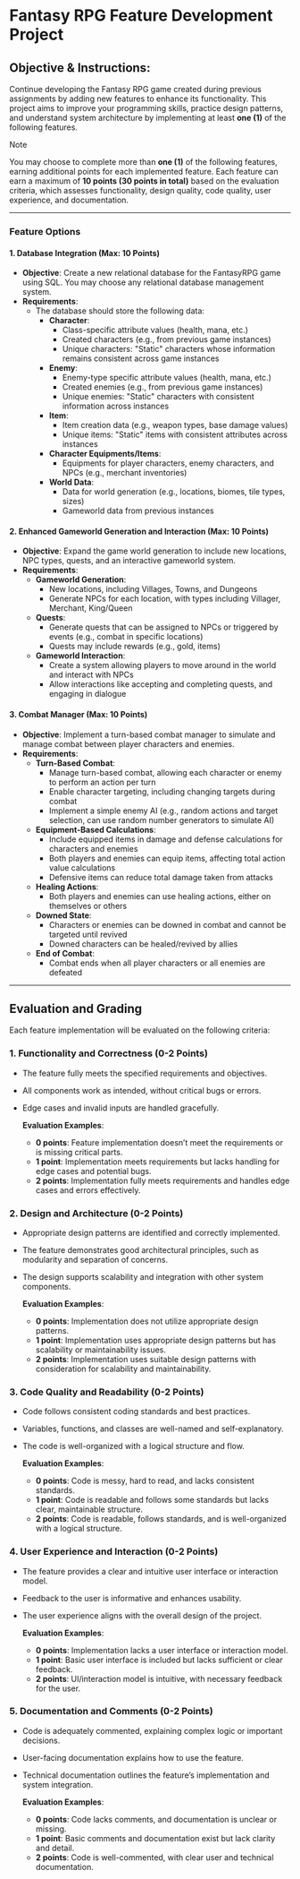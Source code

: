 # Fantasy RPG Feature Development Project

## Objective & Instructions:

Continue developing the Fantasy RPG game created during previous assignments by adding new features to enhance its functionality. This project aims to improve your programming skills, practice design patterns, and understand system architecture by implementing at least **one (1)** of the following features.

> [!NOTE]
> You may choose to complete more than **one (1)** of the following features, earning additional points for each implemented feature.
> Each feature can earn a maximum of **10 points (30 points in total)** based on the evaluation criteria, which assesses functionality, design quality, code quality, user experience, and documentation.

---

### Feature Options

#### 1. Database Integration (Max: 10 Points)

- **Objective**: Create a new relational database for the FantasyRPG game using SQL. You may choose any relational database management system.
- **Requirements**:
    - The database should store the following data:
        - **Character**:
            - Class-specific attribute values (health, mana, etc.)
            - Created characters (e.g., from previous game instances)
            - Unique characters: "Static" characters whose information remains consistent across game instances
        - **Enemy**:
            - Enemy-type specific attribute values (health, mana, etc.)
            - Created enemies (e.g., from previous game instances)
            - Unique enemies: "Static" characters with consistent information across instances
        - **Item**:
            - Item creation data (e.g., weapon types, base damage values)
            - Unique items: "Static" items with consistent attributes across instances
        - **Character Equipments/Items**:
            - Equipments for player characters, enemy characters, and NPCs (e.g., merchant inventories)
        - **World Data**:
            - Data for world generation (e.g., locations, biomes, tile types, sizes)
            - Gameworld data from previous instances

#### 2. Enhanced Gameworld Generation and Interaction (Max: 10 Points)

- **Objective**: Expand the game world generation to include new locations, NPC types, quests, and an interactive gameworld system.
- **Requirements**:
    - **Gameworld Generation**:
        - New locations, including Villages, Towns, and Dungeons
        - Generate NPCs for each location, with types including Villager, Merchant, King/Queen
    - **Quests**:
        - Generate quests that can be assigned to NPCs or triggered by events (e.g., combat in specific locations)
        - Quests may include rewards (e.g., gold, items)
    - **Gameworld Interaction**:
        - Create a system allowing players to move around in the world and interact with NPCs
        - Allow interactions like accepting and completing quests, and engaging in dialogue

#### 3. Combat Manager (Max: 10 Points)

- **Objective**: Implement a turn-based combat manager to simulate and manage combat between player characters and enemies.
- **Requirements**:
    - **Turn-Based Combat**:
        - Manage turn-based combat, allowing each character or enemy to perform an action per turn
        - Enable character targeting, including changing targets during combat
        - Implement a simple enemy AI (e.g., random actions and target selection, can use random number generators to simulate AI)
    - **Equipment-Based Calculations**:
        - Include equipped items in damage and defense calculations for characters and enemies
        - Both players and enemies can equip items, affecting total action value calculations
        - Defensive items can reduce total damage taken from attacks
    - **Healing Actions**:
        - Both players and enemies can use healing actions, either on themselves or others
    - **Downed State**:
        - Characters or enemies can be downed in combat and cannot be targeted until revived
        - Downed characters can be healed/revived by allies
    - **End of Combat**:
        - Combat ends when all player characters or all enemies are defeated

---

## Evaluation and Grading

Each feature implementation will be evaluated on the following criteria:

### 1. Functionality and Correctness (0-2 Points)

- The feature fully meets the specified requirements and objectives.
- All components work as intended, without critical bugs or errors.
- Edge cases and invalid inputs are handled gracefully.

  **Evaluation Examples**:
  - **0 points**: Feature implementation doesn’t meet the requirements or is missing critical parts.
  - **1 point**: Implementation meets requirements but lacks handling for edge cases and potential bugs.
  - **2 points**: Implementation fully meets requirements and handles edge cases and errors effectively.

### 2. Design and Architecture (0-2 Points)

- Appropriate design patterns are identified and correctly implemented.
- The feature demonstrates good architectural principles, such as modularity and separation of concerns.
- The design supports scalability and integration with other system components.

  **Evaluation Examples**:
  - **0 points**: Implementation does not utilize appropriate design patterns.
  - **1 point**: Implementation uses appropriate design patterns but has scalability or maintainability issues.
  - **2 points**: Implementation uses suitable design patterns with consideration for scalability and maintainability.

### 3. Code Quality and Readability (0-2 Points)

- Code follows consistent coding standards and best practices.
- Variables, functions, and classes are well-named and self-explanatory.
- The code is well-organized with a logical structure and flow.

  **Evaluation Examples**:
  - **0 points**: Code is messy, hard to read, and lacks consistent standards.
  - **1 point**: Code is readable and follows some standards but lacks clear, maintainable structure.
  - **2 points**: Code is readable, follows standards, and is well-organized with a logical structure.

### 4. User Experience and Interaction (0-2 Points)

- The feature provides a clear and intuitive user interface or interaction model.
- Feedback to the user is informative and enhances usability.
- The user experience aligns with the overall design of the project.

  **Evaluation Examples**:
  - **0 points**: Implementation lacks a user interface or interaction model.
  - **1 point**: Basic user interface is included but lacks sufficient or clear feedback.
  - **2 points**: UI/interaction model is intuitive, with necessary feedback for the user.

### 5. Documentation and Comments (0-2 Points)

- Code is adequately commented, explaining complex logic or important decisions.
- User-facing documentation explains how to use the feature.
- Technical documentation outlines the feature’s implementation and system integration.

  **Evaluation Examples**:
  - **0 points**: Code lacks comments, and documentation is unclear or missing.
  - **1 point**: Basic comments and documentation exist but lack clarity and detail.
  - **2 points**: Code is well-commented, with clear user and technical documentation.



